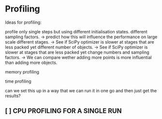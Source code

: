 # Profiling

Ideas for profiling:

profile only single steps but using different initialisation states.
different sampling factors. -> predict how this will influence the performance on large scale
different stages. -> See if SciPy optimizer is slower at stages that are less packed yet
different number of objects. -> See if SciPy optimizer is slower at stages that are less packed yet
change numbers and sampling factors. -> We can compare wether adding more points is more influential than adding more objects.

memory profiling

time profiling

can we set this up in a way that we can run it in one go and then just get the results?

## [ ] CPU PROFILING FOR A SINGLE RUN